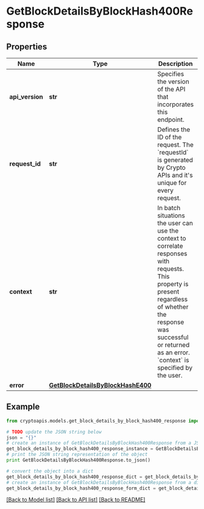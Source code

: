 # GetBlockDetailsByBlockHash400Response


## Properties
Name | Type | Description | Notes
------------ | ------------- | ------------- | -------------
**api_version** | **str** | Specifies the version of the API that incorporates this endpoint. | 
**request_id** | **str** | Defines the ID of the request. The &#x60;requestId&#x60; is generated by Crypto APIs and it&#39;s unique for every request. | 
**context** | **str** | In batch situations the user can use the context to correlate responses with requests. This property is present regardless of whether the response was successful or returned as an error. &#x60;context&#x60; is specified by the user. | [optional] 
**error** | [**GetBlockDetailsByBlockHashE400**](GetBlockDetailsByBlockHashE400.md) |  | 

## Example

```python
from cryptoapis.models.get_block_details_by_block_hash400_response import GetBlockDetailsByBlockHash400Response

# TODO update the JSON string below
json = "{}"
# create an instance of GetBlockDetailsByBlockHash400Response from a JSON string
get_block_details_by_block_hash400_response_instance = GetBlockDetailsByBlockHash400Response.from_json(json)
# print the JSON string representation of the object
print GetBlockDetailsByBlockHash400Response.to_json()

# convert the object into a dict
get_block_details_by_block_hash400_response_dict = get_block_details_by_block_hash400_response_instance.to_dict()
# create an instance of GetBlockDetailsByBlockHash400Response from a dict
get_block_details_by_block_hash400_response_form_dict = get_block_details_by_block_hash400_response.from_dict(get_block_details_by_block_hash400_response_dict)
```
[[Back to Model list]](../README.md#documentation-for-models) [[Back to API list]](../README.md#documentation-for-api-endpoints) [[Back to README]](../README.md)


